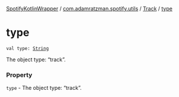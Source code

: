 [SpotifyKotlinWrapper](../../index.md) / [com.adamratzman.spotify.utils](../index.md) / [Track](index.md) / [type](./type.md)

# type

`val type: `[`String`](https://kotlinlang.org/api/latest/jvm/stdlib/kotlin/-string/index.html)

The object type: “track”.

### Property

`type` - The object type: “track”.